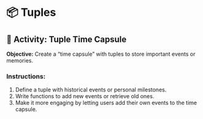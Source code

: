 # 📦 Tuples

## 🎯 Activity: Tuple Time Capsule

**Objective:** Create a “time capsule” with tuples to store important events or memories.

### Instructions:
1. Define a tuple with historical events or personal milestones.
2. Write functions to add new events or retrieve old ones.
3. Make it more engaging by letting users add their own events to the time capsule.